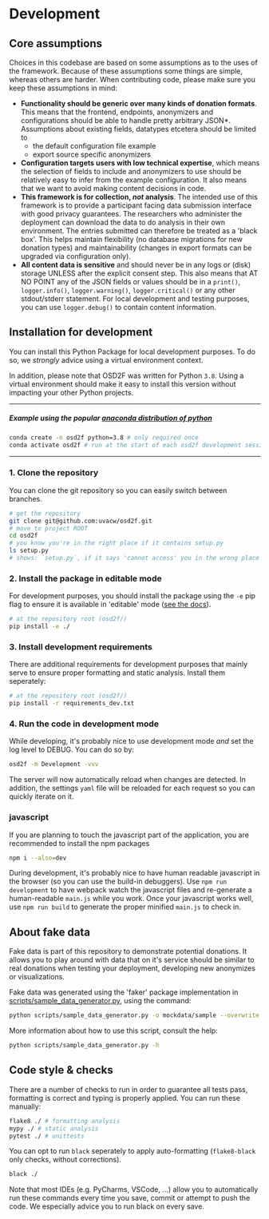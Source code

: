# Development

## Core assumptions

Choices in this codebase are based on some assumptions as to the uses of the
framework. Because of these assumptions some things are simple, whereas others
are harder. When contributing code, please make sure you keep these assumptions
in mind:

- **Functionality should be generic over many kinds of donation formats**. 
This means that the frontend, endpoints, anonymizers and configurations should be able to handle pretty arbitrary JSON*. Assumptions about existing fields, datatypes etcetera should be limited to
  - the default configuration file example
  - export source specific anonymizers
- **Configuration targets users with low technical expertise**, 
which means the selection of fields to include and anonymizers to use should be relatively easy to infer from the example configuration. It also means that we want to avoid making content decisions in code.
- **This framework is for collection, *not* analysis**. 
The intended use of this framework is to provide a participant facing data submission interface with good privacy guarantees. The researchers who administer the deployment can download the data to do analysis in their own environment. The entries submitted can therefore be treated as a 'black box'. This helps maintain flexibility (no database migrations for new donation types) and maintainability (changes in export formats can be upgraded via configuration only).
- **All content data is sensitive** and should never be in any logs or 
  (disk) storage UNLESS after the explicit consent step. This also means
  that AT NO POINT any of the JSON fields or values should be in a 
  `print()`, `logger.info()`, `logger.warning()`, `logger.critical()` or any other stdout/stderr statement. For local development and testing purposes,
  you can use `logger.debug()` to contain content information.


## Installation for development

You can install this Python Package for local development purposes. To do 
so, we *strongly* advice using a virtual environment context. 

In addition, please note that OSD2F was written for Python `3.8`. Using
a virtual environment should make it easy to install this version without impacting your other Python projects.


----
##### Example using the popular [anaconda distribution of python](https://www.anaconda.com/)

```bash 
conda create -n osd2f python=3.8 # only required once
conda activate osd2f # run at the start of each osd2f development session
```
----

### 1. Clone the repository

You can clone the git repository so you can easily switch between branches.

```bash
# get the repository
git clone git@github.com:uvacw/osd2f.git
# move to project ROOT
cd osd2f
# you know you're in the right place if it contains setup.py
ls setup.py
# shows: `setup.py`, if it says 'cannot access' you in the wrong place
```

### 2. Install the package in editable mode

For development purposes, you should install the package using the `-e` pip flag 
to ensure it is available in 'editable' mode ([see the docs](https://pip.pypa.io/en/stable/reference/pip_install/)).

```bash
# at the repository root (osd2f/)
pip install -e ./
```

### 3. Install development requirements 

There are additional requirements for development purposes that 
mainly serve to ensure proper formatting and static analysis. Install
them seperately:

```bash
# at the repository root (osd2f/)
pip install -r requirements_dev.txt
```

### 4. Run the code in development mode

While developing, it's probably nice to use development mode *and* set the
log level to DEBUG. You can do so by:

```bash
osd2f -m Development -vvv 
```
The server will now automatically reload when changes are detected. In addition, the settings `yaml` file will be reloaded for each request so
you can quickly iterate on it. 

### javascript

If you are planning to touch the javascript part of the application, you
are recommended to install the npm packages

```bash
npm i --also=dev
```

During development, it's probably nice to have human readable javascript in the
browser (so you can use the build-in debuggers). Use `npm run development` to have webpack watch the javascript files and re-generate a human-readable `main.js` while you work. Once your javascript works well, use `npm run build` to generate the proper minified `main.js` to check in. 


## About fake data

Fake data is part of this repository to demonstrate potential donations. It allows you to play around with data
that on it's service should be similar to real donations when testing your deployment, developing new anonymizes or
visualizations. 

Fake data was generated using the 'faker' package implementation in [scripts/sample_data_generator.py](../scripts/sample_data_generator.py), using the command:

```bash
python scripts/sample_data_generator.py -o mockdata/sample --overwrite -i 2 -z -tz -t
```

More information about how to use this script, consult the help:

```bash
python scripts/sample_data_generator.py -h
```

## Code style & checks

There are a number of checks to run in order to guarantee all tests pass, formatting is correct and typing is properly applied. You can run these manually:

```bash
flake8 ./ # formatting analysis
mypy ./ # static analysis
pytest ./ # unittests
```

You can opt to run `black` seperately to apply auto-formatting (`flake8-black` only checks, without corrections).

```bash
black ./
```

Note that most IDEs (e.g. PyCharms, VSCode, ...) allow you to automatically run these commands every time you save, commit or attempt to push the code. We especially advice you to run black on every save. 